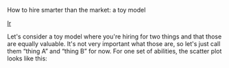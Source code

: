 How to hire smarter than the market: a toy model

[Ir](https://erikbern.com/2020/01/13/how-to-hire-smarter-than-the-market-a-toy-model.html)

Let's consider a toy model where you're hiring for two things and that those are equally valuable. It's not very important what those are, so let's just call them “thing A” and “thing B” for now. For one set of abilities, the scatter plot looks like this:
